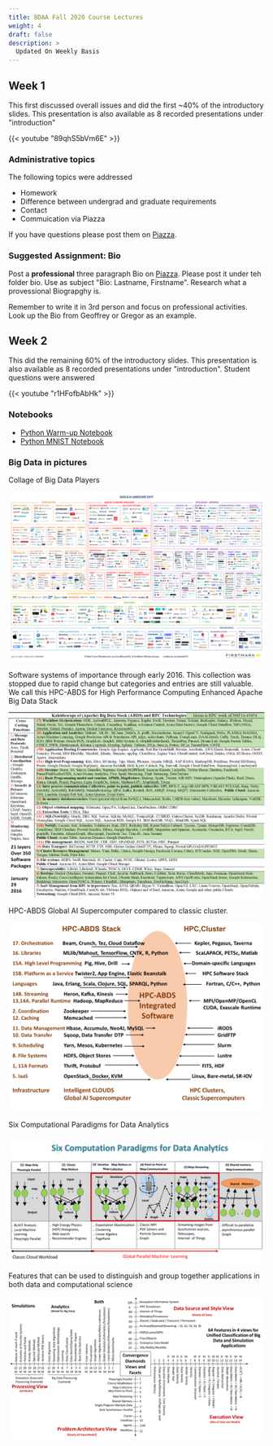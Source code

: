 ```yaml
---
title: BDAA Fall 2020 Course Lectures
weight: 4
draft: false
description: >
  Updated On Weekly Basis
---
```


## Week 1
This first discussed overall issues and did the first ~40% of the introductory slides. This presentation is also available as 8 recorded presentations under "introduction"

{{< youtube "89qhS5bVm6E" >}}


### Administrative topics

The following topics were addressed

* Homework
* Difference between undergrad and graduate requirements
* Contact
* Commuication via Piazza

If you have questions please post them on [Piazza](https://piazza.com/class/kedccsbsthm5sc).

### Suggested Assignment: Bio

Post a **professional** three paragraph Bio on
[Piazza](https://piazza.com/class/kedccsbsthm5sc). Please post it
under teh folder bio. Use as subject "Bio: Lastname, Firstname". Research what a
provessional Biograpghy is.

Remember to write it in 3rd person and focus on professional
activities. Look up the Bio from Geoffrey or Gregor as an example.

## Week 2

This did the remaining 60% of the introductory slides. 
This presentation is also available as 8 recorded presentations 
under "introduction". Student questions were answered

{{< youtube "r1HFofbAbHk" >}}

### Notebooks

* [Python Warm-up Notebook](https://github.com/cybertraining-dsc/cybertraining-dsc.github.io/blob/master/content/en/modules/notebooks/python_warmup.ipynb)
* [Python MNIST Notebook](https://github.com/cybertraining-dsc/cybertraining-dsc.github.io/blob/master/content/en/modules/notebooks/google_colab_mnist_example.ipynb)

### Big Data in pictures

Collage of Big Data Players

![Collage of Big Data Players](/bigdata/images/2019_Matt_Turck_Big_Data_Landscape_Final_Fullsize.png)


Software systems of importance through early 2016. This collection was
stopped due to rapid change but categories and entries are still
valuable. We call this HPC-ABDS for High Performance Computing
Enhanced Apache Big Data Stack

![HPC-ABDS](/bigdata/images/Kaleidoscope.png)

HPC-ABDS Global AI Supercomputer compared to classic cluster.

![AI Supercomputer](/bigdata/images/GlobalAIvHPC.png)

Six Computational Paradigms for Data Analytics

![6 System Data Architectures](/bigdata/images/6archsB.png)


Features that can be used to distinguish and group together applications in both data and computational science

![Facets](/bigdata/images/Facets.png)

